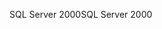 <span data-ttu-id="51496-101">SQL Server 2000</span><span class="sxs-lookup"><span data-stu-id="51496-101">SQL Server 2000</span></span>